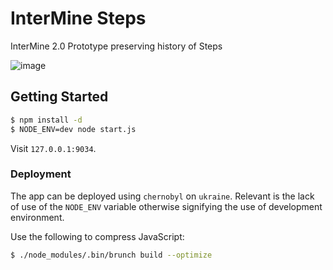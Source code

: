 # InterMine Steps

InterMine 2.0 Prototype preserving history of Steps

![image](https://raw.github.com/radekstepan/intermine-steps/master/example.png)

## Getting Started

```bash
$ npm install -d
$ NODE_ENV=dev node start.js
```

Visit ``127.0.0.1:9034``.

### Deployment

The app can be deployed using `chernobyl` on `ukraine`. Relevant is the lack of use of the `NODE_ENV` variable otherwise signifying the use of development environment.

Use the following to compress JavaScript:

```bash
$ ./node_modules/.bin/brunch build --optimize
```